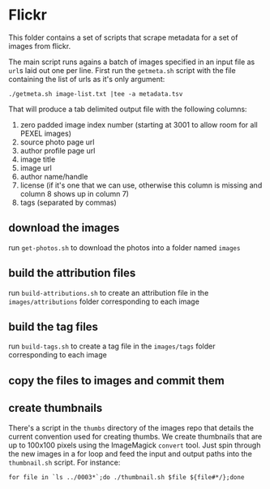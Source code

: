 # Flickr

This folder contains a set of scripts that scrape metadata for a set of images from flickr. 

The main script runs agains a batch of images specified in an input file as `url`s laid out one per line. First run the `getmeta.sh` script with the file containing the list of urls as it's only argument:

    ./getmeta.sh image-list.txt |tee -a metadata.tsv
    
That will produce a tab delimited output file with the following columns:

1. zero padded image index number (starting at 3001 to allow room for all PEXEL images)
2. source photo page url
3. author profile page url
4. image title
5. image url 
6. author name/handle
7. license (if it's one that we can use, otherwise this column is missing and column 8 shows up in column 7)
8. tags (separated by commas)

## download the images

run `get-photos.sh` to download the photos into a folder named `images` 

## build the attribution files

run `build-attributions.sh` to create an attribution file in the `images/attributions` folder corresponding to each image

## build the tag files

run `build-tags.sh` to create a tag file in the `images/tags` folder corresponding to each image

## copy the files to images and commit them

## create thumbnails

There's a script in the `thumbs` directory of the images repo that details the current convention used for creating thumbs. We create thumbnails that are up to 100x100 pixels using the ImageMagick `convert` tool. Just spin through the new images in a for loop and feed the input and output paths into the `thumbnail.sh` script. For instance:

    for file in `ls ../0003*`;do ./thumbnail.sh $file ${file#*/};done
    
